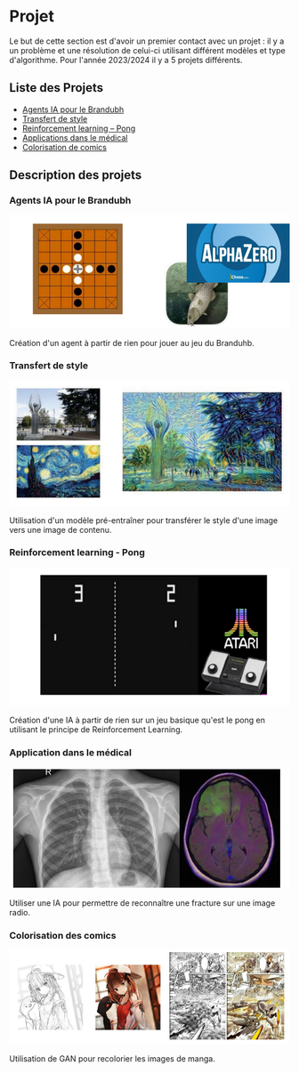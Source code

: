 # Projet
Le but de cette section est d'avoir un premier contact avec un projet : il y a un problème et une résolution de celui-ci utilisant différent modèles et type d'algorithme. 
Pour l'année 2023/2024 il y a 5 projets différents.

## Liste des Projets
- [Agents IA pour le Brandubh](/Brandubh)
- [Transfert de style](/Transfert_de_Style)
- [Reinforcement learning – Pong](/Pong_RL)
- [Applications dans le médical](/Medical)
- [Colorisation de comics](/Colorisation)

## Description des projets 

### Agents IA pour le Brandubh
![](https://github.com/Automatants/Projet/blob/main/image_brandubh.png)

Création d'un agent à partir de rien pour jouer au jeu du Branduhb.

### Transfert de style

![](https://github.com/Automatants/Projet/blob/main/image_transfert.png)

Utilisation d'un modèle pré-entraîner pour transférer le style d'une image vers une image de contenu.

### Reinforcement learning - Pong 
![](https://github.com/Automatants/Projet/blob/main/image_pong.png)

Création d'une IA à partir de rien sur un jeu basique qu'est le pong en utilisant le principe de Reinforcement Learning.

### Application dans le médical 
![](https://github.com/Automatants/Projet/blob/main/image_medical.png)

Utiliser une IA pour permettre de reconnaître une fracture sur une image radio.

### Colorisation des comics 
![](https://github.com/Automatants/Projet/blob/main/image_colorisation.png)

Utilisation de GAN pour recolorier les images de manga.
